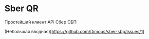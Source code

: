 # Sber QR
Простейший клиент API Сбер СБП 

(Небольшая вводная)[https://github.com/Dimous/sber-sbp/issues/1]